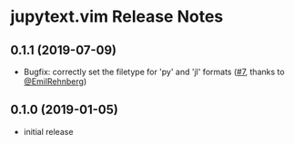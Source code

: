 # jupytext.vim Release Notes

## 0.1.1 (2019-07-09)

* Bugfix: correctly set the filetype for 'py' and 'jl' formats ([#7][], thanks to [@EmilRehnberg][])

## 0.1.0 (2019-01-05)

* initial release

[@EmilRehnberg]: https://github.com/EmilRehnberg
[#7]: https://github.com/goerz/jupytext.vim/pull/7
